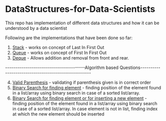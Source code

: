 # DataStructures-for-Data-Scientists
This repo has implementation of different data structures and how it can be understood by a data scientist

Following are the implementations that have been done so far:
1.  [Stack](https://github.com/vedpd/DataStructures-for-Data-Scientists/blob/main/Stacks_Implementation.ipynb) - works on concept of Last In First Out
2.  [Queue](https://github.com/vedpd/DataStructures-for-Data-Scientists/blob/main/Queue_Implementation.ipynb) - works on concept of First In First Out
3.  [Deque](https://github.com/vedpd/DataStructures-for-Data-Scientists/blob/main/Deque_Implementation.ipynb) - Allows addition and removal from front and rear.

----------------------------------------Algorithm based Questions-----------------------------------------------------

4.  [Valid Parenthesis](https://github.com/vedpd/DataStructures-for-Data-Scientists/blob/main/Valid_Parenthesis.ipynb) - validating if parenthesis given is in correct order  
5. [Binary Search for finding element](https://github.com/vedpd/DataStructures-for-Data-Scientists/blob/main/Binary_Search.ipynb) - finding position of the element found in a list/array using binary search in case of a sorted list/array.
6. [Binary Search for finding element or for inserting a new element](https://github.com/vedpd/DataStructures-for-Data-Scientists/blob/main/BinarySearchInsert_LeetCode.ipynb) - finding position of the element found in a list/array using binary search in case of a sorted list/array. In case element is not in list, finding index at which the new element should be inserted


